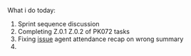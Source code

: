 What i do today:
1. Sprint sequence discussion
2. Completing Z.0.1 Z.0.2 of PK072 tasks
3. Fixing [issue](https://staffinc-co.slack.com/archives/C015UUA1K8F/p1712395455299269) agent attendance recap on wrong summary 
4. 